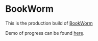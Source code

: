   # BookWorm

This is the production build of [BookWorm](https://github.com/NobleOsinachi/BookWorm/)

Demo of progress can be found [here](https://elbon-concepts.netlify.app/).
